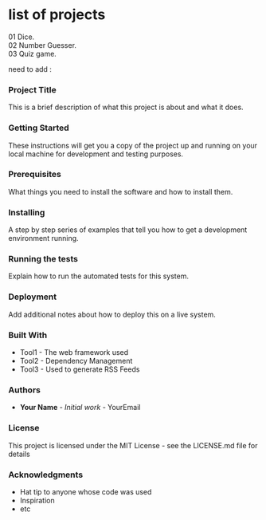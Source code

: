 # list of projects 
01 Dice.  
02 Number Guesser.  
03 Quiz game.  

need to add :
### Project Title
This is a brief description of what this project is about and what it does.
### Getting Started
These instructions will get you a copy of the project up and running on your local machine for development and testing purposes.
### Prerequisites
What things you need to install the software and how to install them.
### Installing
A step by step series of examples that tell you how to get a development environment running.
### Running the tests
Explain how to run the automated tests for this system.
### Deployment
Add additional notes about how to deploy this on a live system.
### Built With
* Tool1 - The web framework used
* Tool2 - Dependency Management
* Tool3 - Used to generate RSS Feeds
### Authors
* **Your Name** - *Initial work* - YourEmail
### License
This project is licensed under the MIT License - see the LICENSE.md file for details
### Acknowledgments
* Hat tip to anyone whose code was used
* Inspiration
* etc
